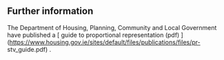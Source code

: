 ##  Further information

The Department of Housing, Planning, Community and Local Government have
published a [ guide to proportional representation (pdf)
](https://www.housing.gov.ie/sites/default/files/publications/files/pr-
stv_guide.pdf) .
